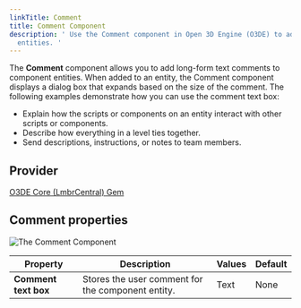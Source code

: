 ```yaml
---
linkTitle: Comment
title: Comment Component
description: ' Use the Comment component in Open 3D Engine (O3DE) to add text comments for component
  entities. '
---
```




The **Comment** component allows you to add long-form text comments to component entities. When added to an entity, the Comment component displays a dialog box that expands based on the size of the comment. The following examples demonstrate how you can use the comment text box:
+ Explain how the scripts or components on an entity interact with other scripts or components.
+ Describe how everything in a level ties together.
+ Send descriptions, instructions, or notes to team members.

## Provider ##

[O3DE Core (LmbrCentral) Gem](/docs/user-guide/gems/reference/o3de-core)

## Comment properties 

![The Comment Component](/images/user-guide/components/reference/editor/comment-component.png)

| Property | Description | Values | Default |
|-|-|-|-|
| **Comment text box** | Stores the user comment for the component entity. | Text | None |
